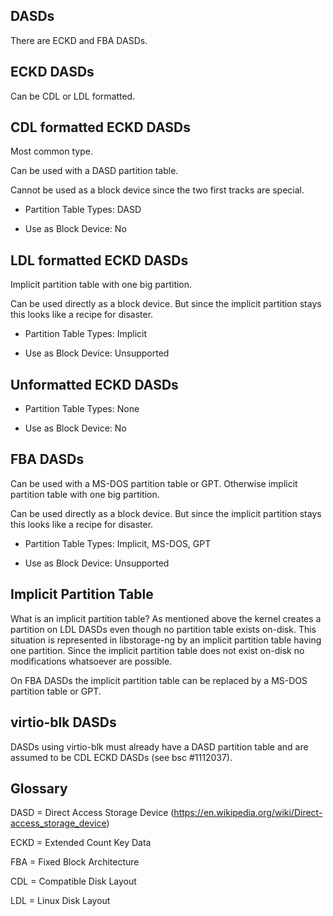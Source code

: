 
DASDs
-----

There are ECKD and FBA DASDs.


ECKD DASDs
----------

Can be CDL or LDL formatted.


CDL formatted ECKD DASDs
------------------------

Most common type.

Can be used with a DASD partition table.

Cannot be used as a block device since the two first tracks are special.

- Partition Table Types: DASD

- Use as Block Device: No


LDL formatted ECKD DASDs
------------------------

Implicit partition table with one big partition.

Can be used directly as a block device. But since the implicit partition stays
this looks like a recipe for disaster.

- Partition Table Types: Implicit

- Use as Block Device: Unsupported


Unformatted ECKD DASDs
----------------------

- Partition Table Types: None

- Use as Block Device: No


FBA DASDs
---------

Can be used with a MS-DOS partition table or GPT. Otherwise implicit partition
table with one big partition.

Can be used directly as a block device. But since the implicit partition stays
this looks like a recipe for disaster.

- Partition Table Types: Implicit, MS-DOS, GPT

- Use as Block Device: Unsupported


Implicit Partition Table
------------------------

What is an implicit partition table? As mentioned above the kernel creates a
partition on LDL DASDs even though no partition table exists on-disk. This
situation is represented in libstorage-ng by an implicit partition table
having one partition. Since the implicit partition table does not exist
on-disk no modifications whatsoever are possible.

On FBA DASDs the implicit partition table can be replaced by a MS-DOS partition
table or GPT.


virtio-blk DASDs
----------------

DASDs using virtio-blk must already have a DASD partition table and
are assumed to be CDL ECKD DASDs (see bsc #1112037).


Glossary
--------

DASD = Direct Access Storage Device (https://en.wikipedia.org/wiki/Direct-access_storage_device)

ECKD = Extended Count Key Data

FBA = Fixed Block Architecture

CDL = Compatible Disk Layout

LDL = Linux Disk Layout

